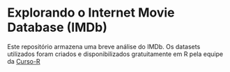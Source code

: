 # Explorando o Internet Movie Database (IMDb)

Este repositório armazena uma breve análise do IMDb. Os datasets utilizados foram criados e disponibilizados gratuitamente em R pela equipe da [Curso-R](https://curso-r.com/)  
